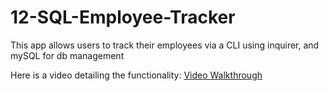# 12-SQL-Employee-Tracker

This app allows users to track their employees via a CLI using inquirer, and mySQL for db management

Here is a video detailing the functionality: [Video Walkthrough]()